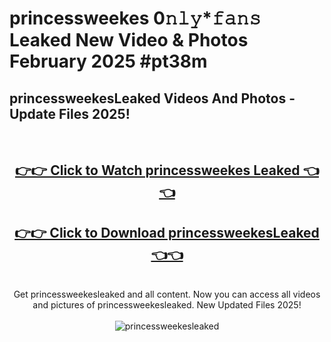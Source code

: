 # princessweekes 0𝚗𝚕𝚢*𝚏𝚊𝚗𝚜 Leaked New Video & Photos February 2025 #pt38m

<h2>princessweekesLeaked Videos And Photos - Update Files 2025!</h2>
<br>
<div align="center">
<h2><a href="https://mediaupload.pro?title=princessweekes&ref=11F" rel="nofollow">👉👉 Click to Watch princessweekes Leaked 👈👈</a></h2>
<h2><a href="https://mediaupload.pro?title=princessweekes&ref=11F" rel="nofollow">👉👉 Click to Download princessweekesLeaked 👈👈</a></h2>
<br>
Get princessweekesleaked and all content. Now you can access all videos and pictures of princessweekesleaked. New Updated Files 2025!
<br>
<br>
<a href="https://mediaupload.pro?title=princessweekes&ref=11F" rel="nofollow" data-target="animated-image.originalLink"><img src="https://i.ibb.co/Gkj2r4b/banner.png" alt="princessweekesleaked" style="max-width: 100%; display: inline-block;" data-target="animated-image.originalImage"></a>
</div>
<br>

